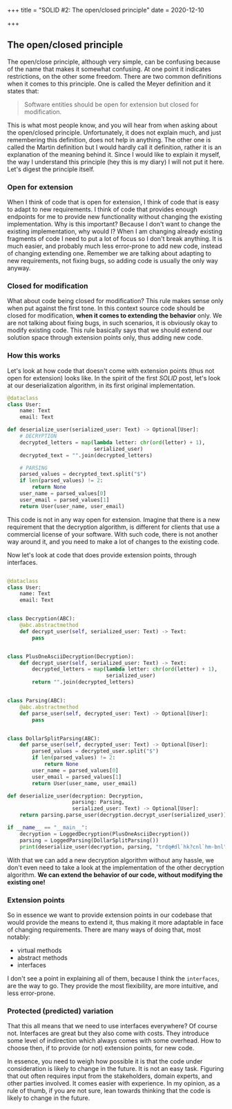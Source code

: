 +++
title = "SOLID #2: The open/closed principle"
date = 2020-12-10

+++

## The open/closed principle

The open/close principle, although very simple, can be confusing because of the
name that makes it somewhat confusing. At one point it indicates restrictions,
on the other some freedom. There are two common definitions when it comes
to this principle. One is called the Meyer definition and it states that:

> Software entities should be open for extension but closed for modification.

This is what most people know, and you will hear from when asking about the
open/closed principle. Unfortunately, it does not explain much, and just
remembering this definition, does not help in anything. The other one is called
the Martin definition but I would hardly call it definition,
rather it is an explanation of the meaning behind it. Since I would like to
explain it myself, the way I understand this principle (hey this is my diary)
I will not put it here. Let's digest the principle itself.

### Open for extension

When I think of code that is open for extension, I think of code that is easy
to adapt to new requirements. I think of code that provides enough endpoints
for me to provide new functionality without changing the existing
implementation.
Why is this important? Because I don't want to change the existing
implementation,
why would I? When I am changing already existing fragments of code I need to
put a lot of focus so I don't break anything. It is much easier, and probably
much less error-prone to add new code, instead of changing extending one.
Remember we are talking about adapting to new requirements, not fixing bugs,
so adding code is usually the only way anyway.

### Closed for modification

What about code being closed for modification? This rule makes
sense only when put against the first tone. In this context source code
should be closed for modification, **when it comes to extending the
behavior** only. We are not talking about fixing bugs, in such scenarios, it
is obviously okay to modify existing code. This rule basically says that
we should extend our solution space through extension points only, thus
adding new code.

### How this works

Let's look at how code that doesn't come with extension points
(thus not open for extension) looks like.
In the spirit of the first *SOLID* post, let's look at our
deserialization algorithm, in its first original implementation.

```python
@dataclass
class User:
    name: Text
    email: Text

def deserialize_user(serialized_user: Text) -> Optional[User]:
    # DECRYPTION
    decrypted_letters = map(lambda letter: chr(ord(letter) + 1),
                            serialized_user)
    decrypted_text = "".join(decrypted_letters)

    # PARSING
    parsed_values = decrypted_text.split("$")
    if len(parsed_values) != 2:
        return None
    user_name = parsed_values[0]
    user_email = parsed_values[1]
    return User(user_name, user_email)
```

This code is not in any way open for extension. Imagine that there is a new
requirement that the decryption algorithm, is different for clients that use
a commercial license of your software. With such code, there is not another
way around it, and you need to make a lot of changes to the existing code.

Now let's look at code that does provide extension points, through interfaces.
```python

@dataclass
class User:
    name: Text
    email: Text


class Decryption(ABC):
    @abc.abstractmethod
    def decrypt_user(self, serialized_user: Text) -> Text:
        pass


class PlusOneAsciiDecryption(Decryption):
    def decrypt_user(self, serialized_user: Text) -> Text:
        decrypted_letters = map(lambda letter: chr(ord(letter) + 1),
                                serialized_user)
        return "".join(decrypted_letters)


class Parsing(ABC):
    @abc.abstractmethod
    def parse_user(self, decrypted_user: Text) -> Optional[User]:
        pass


class DollarSplitParsing(ABC):
    def parse_user(self, decrypted_user: Text) -> Optional[User]:
        parsed_values = decrypted_user.split("$")
        if len(parsed_values) != 2:
            return None
        user_name = parsed_values[0]
        user_email = parsed_values[1]
        return User(user_name, user_email)

def deserialize_user(decryption: Decryption,
                     parsing: Parsing,
                     serialized_user: Text) -> Optional[User]:
    return parsing.parse_user(decryption.decrypt_user(serialized_user))

if __name__ == "__main__":
    decryption = LoggedDecryption(PlusOneAsciiDecryption())
    parsing = LoggedParsing(DollarSplitParsing())
    print(deserialize_user(decryption, parsing, "trdq#dl`hk?cnl`hm-bnl"))
```

With that we can add a new decryption algorithm without any hassle, we don't
even need to take a look at the implementation of the other decryption
algorithm. **We can extend the behavior of our code,
without modifying the existing one!**

### Extension points

So in essence we want to provide extension points in our codebase that would
provide the means to extend it, thus making it more adaptable in face of changing
requirements. There are many ways of doing that, most notably:

- virtual methods
- abstract methods
- interfaces

I don't see a point in explaining all of them, because I think the
`interfaces`, are the way to go. They provide the most flexibility, are more
intuitive, and less error-prone.

### Protected (predicted) variation

That this all means that we need to use interfaces everywhere? Of course not.
Interfaces are great but they also come with costs. They introduce some level
of indirection which always comes with some overhead. How to choose then, if
to provide (or not) extension points, for new code.

In essence, you need to weigh how possible it is that the code under
consideration is likely to change in the future. It is not an easy task.
Figuring that out often requires input from the stakeholders, domain experts,
and other parties involved. It comes easier with experience. In my opinion,
as a rule of thumb, if you are not sure, lean towards thinking that the code
is likely to change in the future.


